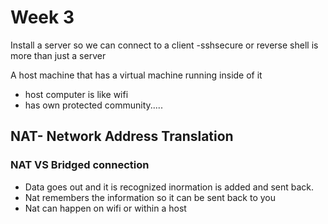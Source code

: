 # Week 3

Install a server so we can connect to a client -sshsecure or reverse shell is more than just a server 

A host machine that has a virtual machine running inside of it
* host computer is like wifi
* has own protected community.....

## NAT- Network Address Translation
### NAT VS Bridged connection 
* Data goes out and it is recognized inormation is added and sent back.
* Nat remembers the information so it can be sent back to you
* Nat can happen on wifi or within a host 
